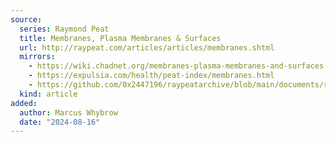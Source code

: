 ```yaml
---
source:
  series: Raymond Peat
  title: Membranes, Plasma Membranes & Surfaces
  url: http://raypeat.com/articles/articles/membranes.shtml
  mirrors:
    - https://wiki.chadnet.org/membranes-plasma-membranes-and-surfaces
    - https://expulsia.com/health/peat-index/membranes.html
    - https://github.com/0x2447196/raypeatarchive/blob/main/documents/raypeat.com/membranes.md
  kind: article 
added:
  author: Marcus Whybrow
  date: "2024-08-16"
---
```

